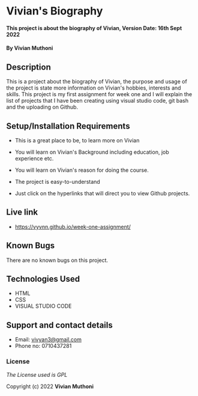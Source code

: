 # Vivian's Biography

 

#### This project is about the biography of Vivian, Version Date: 16th Sept 2022

 

#### By **Vivian Muthoni**

 

## Description

 

This is a project about the biography of Vivian, the purpose and usage of the project is state more information on Vivian's hobbies, interests and skills. This project is my first assignment for week one and I will explain the list of projects that I have been creating using visual studio code, git bash and the uploading on Github.

 

## Setup/Installation Requirements

 

- This is a great place to be, to learn more on Vivian

- You will learn on Vivian's Background including education, job experience etc.

- You will learn on Vivian's reason for doing the course.

- The project is easy-to-understand

- Just click on the hyperlinks that will direct you to view Github projects.

 ## Live link

- https://vyvnn.github.io/week-one-assignment/



 

## Known Bugs

 

There are no known bugs on this project.

 

## Technologies Used

- HTML
- CSS
- VISUAL STUDIO CODE

 

## Support and contact details

 - Email: vivyan3@gmail.com 
 - Phone no: 0710437281

 

### License

 

_The License used is GPL_

 

Copyright (c) 2022 **Vivian Muthoni**

 

